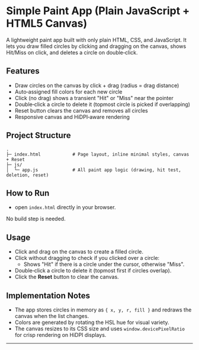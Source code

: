# Simple Paint App (Plain JavaScript + HTML5 Canvas)

A lightweight paint app built with only plain HTML, CSS, and JavaScript. It lets you draw filled circles by clicking and dragging on the canvas, shows Hit/Miss on click, and deletes a circle on double‑click.

## Features

- Draw circles on the canvas by click + drag (radius = drag distance)
- Auto‑assigned fill colors for each new circle
- Click (no drag) shows a transient "Hit" or "Miss" near the pointer
- Double‑click a circle to delete it (topmost circle is picked if overlapping)
- Reset button clears the canvas and removes all circles
- Responsive canvas and HiDPI‑aware rendering

## Project Structure

```
.
├─ index.html            # Page layout, inline minimal styles, canvas + Reset
├─ js/
│  └─ app.js             # All paint app logic (drawing, hit test, deletion, reset)
```

## How to Run

- open `index.html` directly in your browser.

No build step is needed.

## Usage

- Click and drag on the canvas to create a filled circle.
- Click without dragging to check if you clicked over a circle:
  - Shows "Hit" if there is a circle under the cursor, otherwise "Miss".
- Double‑click a circle to delete it (topmost first if circles overlap).
- Click the **Reset** button to clear the canvas.

## Implementation Notes

- The app stores circles in memory as `{ x, y, r, fill }` and redraws the canvas when the list changes.
- Colors are generated by rotating the HSL hue for visual variety.
- The canvas resizes to its CSS size and uses `window.devicePixelRatio` for crisp rendering on HiDPI displays.

---


